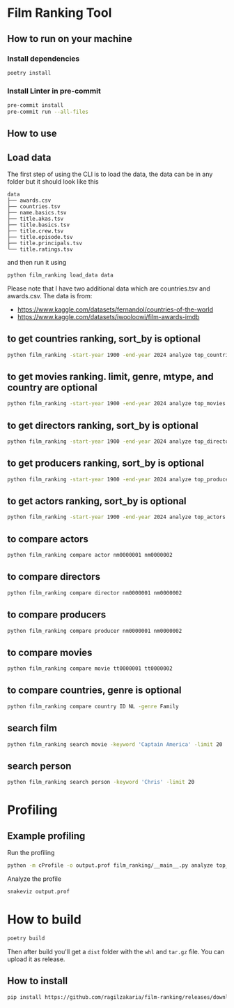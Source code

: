 # Film Ranking Tool

## How to run on your machine

### Install dependencies

```bash
poetry install
```

### Install Linter in pre-commit

```bash
pre-commit install
pre-commit run --all-files
```

## How to use

## Load data

The first step of using the CLI is to load the data, the data can be in any folder but it should look like this

```
data
├── awards.csv
├── countries.tsv
├── name.basics.tsv
├── title.akas.tsv
├── title.basics.tsv
├── title.crew.tsv
├── title.episode.tsv
├── title.principals.tsv
└── title.ratings.tsv

```

and then run it using

```bash
python film_ranking load_data data
```

Please note that I have two additional data which are countries.tsv and awards.csv.
The data is from:
- https://www.kaggle.com/datasets/fernandol/countries-of-the-world
- https://www.kaggle.com/datasets/iwooloowi/film-awards-imdb

## to get countries ranking, sort_by is optional
```bash
python film_ranking -start-year 1900 -end-year 2024 analyze top_countries -sort_by gdp
```

## to get movies ranking. limit, genre, mtype, and country are optional
```bash
python film_ranking -start-year 1900 -end-year 2024 analyze top_movies -limit 100 -genre Family -type movie -country US -sort_by awards_count
```

## to get directors ranking, sort_by is optional
```bash
python film_ranking -start-year 1900 -end-year 2024 analyze top_directors -sort_by awardsCount
```

## to get producers ranking, sort_by is optional
```bash
python film_ranking -start-year 1900 -end-year 2024 analyze top_producers -sort_by movieCount
```

## to get actors ranking, sort_by is optional
```bash
python film_ranking -start-year 1900 -end-year 2024 analyze top_actors -sort_by countryCount
```

## to compare actors
```bash
python film_ranking compare actor nm0000001 nm0000002
```

## to compare directors
```bash
python film_ranking compare director nm0000001 nm0000002
```

## to compare producers
```bash
python film_ranking compare producer nm0000001 nm0000002
```

## to compare movies
```bash
python film_ranking compare movie tt0000001 tt0000002
```

## to compare countries, genre is optional
```bash
python film_ranking compare country ID NL -genre Family
```

## search film
```bash
python film_ranking search movie -keyword 'Captain America' -limit 20
```

## search person
```bash
python film_ranking search person -keyword 'Chris' -limit 20
```

# Profiling

## Example profiling

Run the profiling

```bash
python -m cProfile -o output.prof film_ranking/__main__.py analyze top_countries -sort_by gdp
```

Analyze the profile

```bash
snakeviz output.prof
```


# How to build

```bash
poetry build
```

Then after build you'll get a `dist` folder with the `whl` and `tar.gz` file. You can upload it as release.

## How to install

```bash
pip install https://github.com/ragilzakaria/film-ranking/releases/download/v0.1.0/film_ranking-0.1.0-py3-none-any.whl
```
